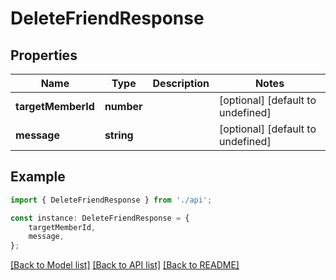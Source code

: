 # DeleteFriendResponse


## Properties

Name | Type | Description | Notes
------------ | ------------- | ------------- | -------------
**targetMemberId** | **number** |  | [optional] [default to undefined]
**message** | **string** |  | [optional] [default to undefined]

## Example

```typescript
import { DeleteFriendResponse } from './api';

const instance: DeleteFriendResponse = {
    targetMemberId,
    message,
};
```

[[Back to Model list]](../README.md#documentation-for-models) [[Back to API list]](../README.md#documentation-for-api-endpoints) [[Back to README]](../README.md)
